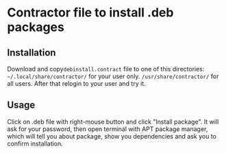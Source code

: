 # Contractor file to install .deb packages
## Installation
Download and copy`debinstall.contract` file to one of this directories: 
`~/.local/share/contractor/` for your user only.
`/usr/share/contractor/` for all users.
After that relogin to your user and try it.
## Usage
Click on .deb file with right-mouse button and click "Install package". It will ask for your password, then open terminal with APT package manager, which will tell you about package, show you dependencies and ask you to confirm installation.
